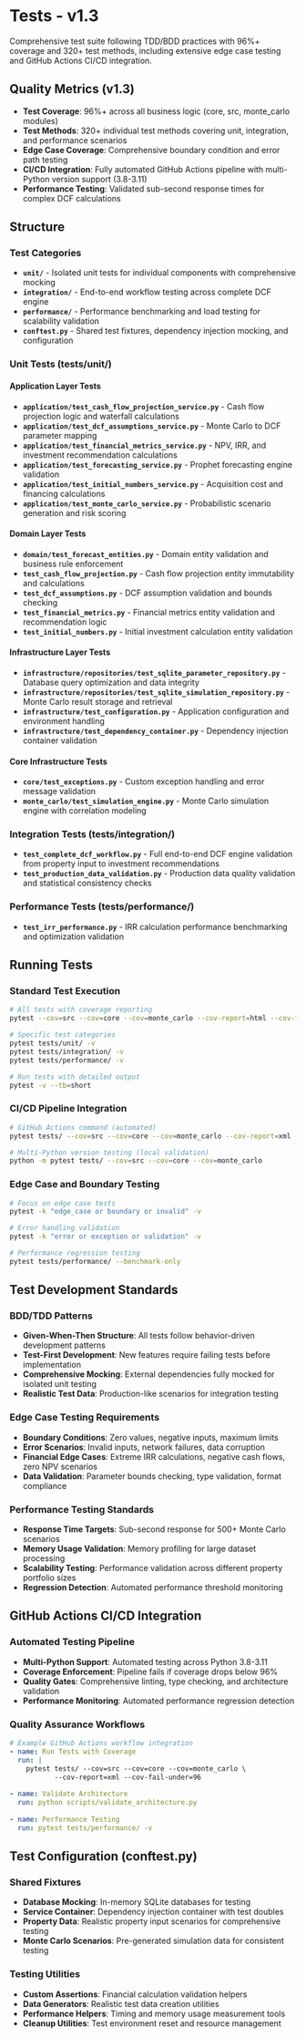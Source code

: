 # Tests - v1.3

Comprehensive test suite following TDD/BDD practices with 96%+ coverage and 320+ test methods, including extensive edge case testing and GitHub Actions CI/CD integration.

## Quality Metrics (v1.3)

- **Test Coverage**: 96%+ across all business logic (core, src, monte_carlo modules)
- **Test Methods**: 320+ individual test methods covering unit, integration, and performance scenarios
- **Edge Case Coverage**: Comprehensive boundary condition and error path testing
- **CI/CD Integration**: Fully automated GitHub Actions pipeline with multi-Python version support (3.8-3.11)
- **Performance Testing**: Validated sub-second response times for complex DCF calculations

## Structure

### Test Categories

- **`unit/`** - Isolated unit tests for individual components with comprehensive mocking
- **`integration/`** - End-to-end workflow testing across complete DCF engine
- **`performance/`** - Performance benchmarking and load testing for scalability validation
- **`conftest.py`** - Shared test fixtures, dependency injection mocking, and configuration

### Unit Tests (tests/unit/)

#### Application Layer Tests
- **`application/test_cash_flow_projection_service.py`** - Cash flow projection logic and waterfall calculations
- **`application/test_dcf_assumptions_service.py`** - Monte Carlo to DCF parameter mapping
- **`application/test_financial_metrics_service.py`** - NPV, IRR, and investment recommendation calculations
- **`application/test_forecasting_service.py`** - Prophet forecasting engine validation
- **`application/test_initial_numbers_service.py`** - Acquisition cost and financing calculations
- **`application/test_monte_carlo_service.py`** - Probabilistic scenario generation and risk scoring

#### Domain Layer Tests
- **`domain/test_forecast_entities.py`** - Domain entity validation and business rule enforcement
- **`test_cash_flow_projection.py`** - Cash flow projection entity immutability and calculations
- **`test_dcf_assumptions.py`** - DCF assumption validation and bounds checking
- **`test_financial_metrics.py`** - Financial metrics entity validation and recommendation logic
- **`test_initial_numbers.py`** - Initial investment calculation entity validation

#### Infrastructure Layer Tests
- **`infrastructure/repositories/test_sqlite_parameter_repository.py`** - Database query optimization and data integrity
- **`infrastructure/repositories/test_sqlite_simulation_repository.py`** - Monte Carlo result storage and retrieval
- **`infrastructure/test_configuration.py`** - Application configuration and environment handling
- **`infrastructure/test_dependency_container.py`** - Dependency injection container validation

#### Core Infrastructure Tests
- **`core/test_exceptions.py`** - Custom exception handling and error message validation
- **`monte_carlo/test_simulation_engine.py`** - Monte Carlo simulation engine with correlation modeling

### Integration Tests (tests/integration/)

- **`test_complete_dcf_workflow.py`** - Full end-to-end DCF engine validation from property input to investment recommendations
- **`test_production_data_validation.py`** - Production data quality validation and statistical consistency checks

### Performance Tests (tests/performance/)

- **`test_irr_performance.py`** - IRR calculation performance benchmarking and optimization validation

## Running Tests

### Standard Test Execution
```bash
# All tests with coverage reporting
pytest --cov=src --cov=core --cov=monte_carlo --cov-report=html --cov-fail-under=96

# Specific test categories
pytest tests/unit/ -v
pytest tests/integration/ -v
pytest tests/performance/ -v

# Run tests with detailed output
pytest -v --tb=short
```

### CI/CD Pipeline Integration
```bash
# GitHub Actions command (automated)
pytest tests/ --cov=src --cov=core --cov=monte_carlo --cov-report=xml --cov-report=term-missing --cov-fail-under=96

# Multi-Python version testing (local validation)
python -m pytest tests/ --cov=src --cov=core --cov=monte_carlo
```

### Edge Case and Boundary Testing
```bash
# Focus on edge case tests
pytest -k "edge_case or boundary or invalid" -v

# Error handling validation
pytest -k "error or exception or validation" -v

# Performance regression testing
pytest tests/performance/ --benchmark-only
```

## Test Development Standards

### BDD/TDD Patterns
- **Given-When-Then Structure**: All tests follow behavior-driven development patterns
- **Test-First Development**: New features require failing tests before implementation
- **Comprehensive Mocking**: External dependencies fully mocked for isolated unit testing
- **Realistic Test Data**: Production-like scenarios for integration testing

### Edge Case Testing Requirements
- **Boundary Conditions**: Zero values, negative inputs, maximum limits
- **Error Scenarios**: Invalid inputs, network failures, data corruption
- **Financial Edge Cases**: Extreme IRR calculations, negative cash flows, zero NPV scenarios
- **Data Validation**: Parameter bounds checking, type validation, format compliance

### Performance Testing Standards
- **Response Time Targets**: Sub-second response for 500+ Monte Carlo scenarios
- **Memory Usage Validation**: Memory profiling for large dataset processing
- **Scalability Testing**: Performance validation across different property portfolio sizes
- **Regression Detection**: Automated performance threshold monitoring

## GitHub Actions CI/CD Integration

### Automated Testing Pipeline
- **Multi-Python Support**: Automated testing across Python 3.8-3.11
- **Coverage Enforcement**: Pipeline fails if coverage drops below 96%
- **Quality Gates**: Comprehensive linting, type checking, and architecture validation
- **Performance Monitoring**: Automated performance regression detection

### Quality Assurance Workflows
```yaml
# Example GitHub Actions workflow integration
- name: Run Tests with Coverage
  run: |
    pytest tests/ --cov=src --cov=core --cov=monte_carlo \
           --cov-report=xml --cov-fail-under=96
    
- name: Validate Architecture
  run: python scripts/validate_architecture.py
  
- name: Performance Testing
  run: pytest tests/performance/ -v
```

## Test Configuration (conftest.py)

### Shared Fixtures
- **Database Mocking**: In-memory SQLite databases for testing
- **Service Container**: Dependency injection container with test doubles
- **Property Data**: Realistic property input scenarios for comprehensive testing
- **Monte Carlo Scenarios**: Pre-generated simulation data for consistent testing

### Testing Utilities
- **Custom Assertions**: Financial calculation validation helpers
- **Data Generators**: Realistic test data creation utilities
- **Performance Helpers**: Timing and memory usage measurement tools
- **Cleanup Utilities**: Test environment reset and resource management